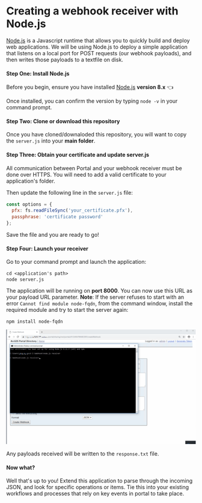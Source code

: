 # Creating a webhook receiver with Node.js
[Node.js](https://nodejs.org/en/about/) is a Javascript runtime that allows you to quickly build and deploy web applications.  We will be using Node.js to deploy a simple application that listens on a local port for POST requests (our webhook payloads), and then writes those payloads to a textfile on disk.  

#### Step One: Install Node.js
Before you begin, ensure you have installed [Node.js](https://nodejs.org/dist/latest-v8.x/) **version 8.x** :point_left:  

Once installed, you can confirm the version by typing `node -v` in your command prompt. 


#### Step Two: Clone or download this repository
Once you have cloned/downaloded this repository, you will want to copy the `server.js` into your  **main folder**.  


#### Step Three: Obtain your certificate and update server.js
All communication between Portal and your webhook receiver must be done over HTTPS.  You will need to add a valid certificate to your application's folder. 

Then update the following line in the `server.js` file:
```javascript
const options = {
  pfx: fs.readFileSync('your_certificate.pfx'),
  passphrase: 'certificate password'
};
```
Save the file and you are ready to go! 


#### Step Four: Launch your receiver
Go to your command prompt and launch the application:
```base
cd <application's path>
node server.js
```
The application will be running on **port 8000**.  You can now use this URL as your payload URL parameter. **Note**: If the server refuses to start with an error `Cannot find module node-fqdn`, from the command window, install the required module and try to start the server again: 
```
npm install node-fqdn
```

<img src="../../../images/nodeJS.gif"> 

Any payloads received will be written to the `response.txt` file. 

#### Now what?
Well that's up to you!  Extend this application to parse through the incoming JSON, and look for specific operations or items.  Tie this into your existing workflows and processes that rely on key events in portal to take place.  
